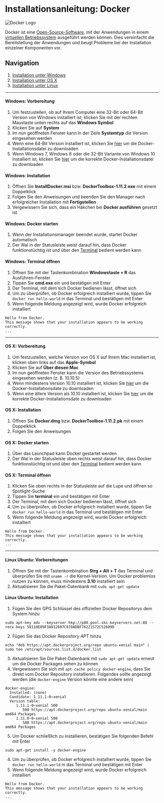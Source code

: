 # Installationsanleitung: Docker

![Docker Logo](https://upload.wikimedia.org/wikipedia/commons/7/79/Docker_%28container_engine%29_logo.png)

Docker ist eine [Open-Source-Software](https://de.wikipedia.org/wiki/Open_Source), mit der Anwendungen in einem [virtuellen Betriebssystem](https://de.wikipedia.org/wiki/Virtualisierung_(Informatik)) ausgeführt werden können. Dies vereinfacht die Bereitstellung der Anwendungen und beugt Probleme bei der Installation einzelner Komponenten vor.

## Navigation
1. [Installation unter Windows](#windows-vorbereitung)
2. [Installation unter OS X](#os-x-vorbereitung)
3. [Installation unter Linux](#linux-ubuntu-vorbereitung)

***

#### Windows: Vorbereitung
1. Um festzustellen, ob auf Ihrem Computer eine 32-Bit oder 64-Bit Version von Windows installiert ist, klicken Sie mit der rechten Maustaste unten rechts auf das **Windows Symbol**
2. Klicken Sie auf **System**
3. Im nun geöffneten Fenster kann in der Zeile **Systemtyp** die Version eingesehen werden
4. Wenn eine 64-Bit Version installiert ist, klicken Sie [hier](https://download.docker.com/win/beta/InstallDocker.msi) um die Docker-Installationsdatei zu downloaden
5. Wenn Windows 7, Windows 8 oder die 32-Bit Variante von Windows 10 installiert ist, klicken Sie [hier](https://github.com/docker/toolbox/releases/download/v1.11.2/DockerToolbox-1.11.2.exe) um die korrekte Docker-Installationsdatei zu downloaden

#### Windows: Installation
1. Öffnen Sie **InstallDocker.msi** bzw. **DockerToolbox-1.11.2.exe** mit einem Doppelklick
2. Folgen Sie den Anweisungen und beenden Sie den Manager nach erfolgreicher Installation mit **Fertigstellen**
3. Vergewissern Sie sich, dass ein Häkchen bei **Docker ausführen** gesetzt ist

#### Windows: Docker starten
1. Wenn der Installationsmanager beendet wurde, startet Docker automatisch
2. Der Wal in der Statusleiste weist darauf hin, dass Docker funktionstüchtig ist und über den [Terminal](https://de.wikipedia.org/wiki/Terminal_(Computer)) bedient werden kann

#### Windows: Terminal öffnen
1. Öffnen Sie mit der Tastenkombination **Windowstaste + R** das Ausführen-Fenster
2. Tippen Sie **cmd.exe** ein und bestätigen mit Enter
3. Der Terminal, mit dem sich Docker bedienen lässt, öffnet sich
4. Um zu überprüfen, ob Docker erfolgreich installiert wurde, tippen Sie `docker run hello-world` in das Terminal und bestätigen mit Enter
5. Wenn folgende Meldung angezeigt wird, wurde Docker erfolgreich installiert

~~~
Hello from Docker.
This message shows that your installation appears to be working correctly.
...
~~~

***

#### OS X: Vorbereitung
1. Um festzustellen, welche Version von OS X auf Ihrem Mac installiert ist, klicken oben links auf das **Apple-Symbol**
2. Klicken Sie auf **Über diesen Mac**
3. Im nun geöffneten Fenster kann die Version des Betriebssystems eingesehen werden (z. B. 10.10.5)
4. Wenn mindestens Version 10.10 installiert ist, klicken Sie [hier](https://download.docker.com/mac/beta/Docker.dmg) um die Docker-Installationsdate zu downloaden
5. Wenn eine ältere Version als 10.10 installiert ist, klicken Sie [hier](https://github.com/docker/toolbox/releases/download/v1.11.2/DockerToolbox-1.11.2.pkg) um die korrekte Docker-Installationsdate zu downloaden

#### OS X: Installation
1. Öffnen Sie **Docker.dmg** bzw. **DockerToolbox-1.11.2.pk** mit einem Doppelklick
2. Folgen Sie den Anweisungen

#### OS X: Docker starten
1. Über das Launchpad kann Docker gestartet werden
2. Der Wal in der Statusleiste oben rechts weist darauf hin, dass Docker funktionstüchtig ist und über den [Terminal](https://de.wikipedia.org/wiki/Terminal_(Computer)) bedient werden kann

#### OS X: Terminal öffnen
1. Klicken Sie oben rechts in der Statusleiste auf die Lupe und öffnen so Spotlight-Suche
2. Tippen Sie **terminal** ein und bestätigen mit Enter
3. Der Terminal, mit dem sich Docker bedienen lässt, öffnet sich
4. Um zu überprüfen, ob Docker erfolgreich installiert wurde, tippen Sie `docker run hello-world` in das Terminal und bestätigen mit Enter
5. Wenn folgende Meldung angezeigt wird, wurde Docker erfolgreich installiert

~~~
Hello from Docker.
This message shows that your installation appears to be working correctly.
...
~~~

***

#### Linux Ubuntu: Vorbereitungen
1. Öffnen Sie mit der Tastenkombination **Strg + Alt + T** das Terminal und überprüfen Sie mit `uname -r` die Kernel-Version. Um Docker problemlos nutzen zu können, muss mindestens **3.10** installiert sein
2. Aktualisieren Sie die Paket-Datenbank mit `sudo apt-get update`

#### Linux Ubuntu: Installation
1. Fügen Sie den GPG Schlüssel des offiziellen Docker Repositorys dem System hinzu
~~~
sudo apt-key adv --keyserver hkp://p80.pool.sks-keyservers.net:80 --recv-keys 58118E89F3A912897C070ADBF76221572C52609D
~~~
2. Fügen Sie das Docker Repository APT hinzu
~~~
echo "deb https://apt.dockerproject.org/repo ubuntu-xenial main" | sudo tee /etc/apt/sources.list.d/docker.list
~~~
3. Aktualisieren Sie Die Paket-Datenbank mit `sudo apt-get update` erneut um die Docker Packages sehen zu können
4. Vergewissern Sie sich mit `apt-cache policy docker-engine`, dass Sie direkt vom Docker Repository installieren. Folgendes sollte angezeigt werden (die `docker-engine` Version könnte eine andere sein)
~~~
docker-engine:
  Installed: (none)
  Candidate: 1.11.1-0~xenial
  Version table:
     1.11.1-0~xenial 500
        500 https://apt.dockerproject.org/repo ubuntu-xenial/main amd64 Packages
     1.11.0-0~xenial 500
        500 https://apt.dockerproject.org/repo ubuntu-xenial/main amd64 Packages
~~~
5. Um Docker schließlich zu installieren, bestätigen Sie folgenden Befehl mit Enter
~~~
sudo apt-get install -y docker-engine
~~~
4. Um zu überprüfen, ob Docker erfolgreich installiert wurde, tippen Sie `docker run hello-world` in das Terminal und bestätigen mit Enter
5. Wenn folgende Meldung angezeigt wird, wurde Docker erfolgreich installiert

~~~
Hello from Docker.
This message shows that your installation appears to be working correctly.
...
~~~
